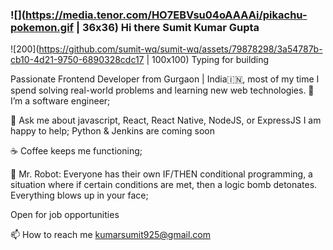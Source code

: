 ### ![](https://media.tenor.com/HO7EBVsu04oAAAAi/pikachu-pokemon.gif | 36x36) Hi there Sumit Kumar Gupta

![200](https://github.com/sumit-wq/sumit-wq/assets/79878298/3a54787b-cb10-4d21-9750-6890328cdc17 | 100x100) Typing for building

Passionate Frontend Developer from Gurgaon | India🇮🇳, most of my time I spend solving real-world problems and learning new web technologies.
🌱 I’m a software engineer;

💬 Ask me about javascript, React, React Native, NodeJS, or ExpressJS I am happy to help;
    Python & Jenkins are coming soon

☕️ Coffee keeps me functioning;

🤖 Mr. Robot: Everyone has their own IF/THEN conditional programming, a situation where if certain conditions are met, then a logic bomb detonates. Everything blows up in your face;

Open for job opportunities

📫 How to reach me kumarsumit925@gmail.com
